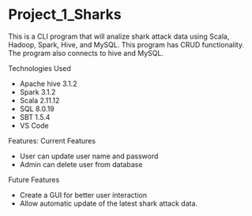 # Project_1_Sharks

This is a CLI program that will analize shark attack data using Scala, Hadoop, Spark, Hive, and MySQL. This program has CRUD functionality. The program also connects to hive and MySQL.



Technologies Used
- Apache hive 3.1.2
- Spark 3.1.2
- Scala  2.11.12
- SQL  8.0.19
- SBT 1.5.4
- VS Code




Features:
Current Features
- User can update user name and password
- Admin can delete user from database


Future Features
- Create a GUI for better user interaction
- Allow automatic update of the latest shark attack data.
